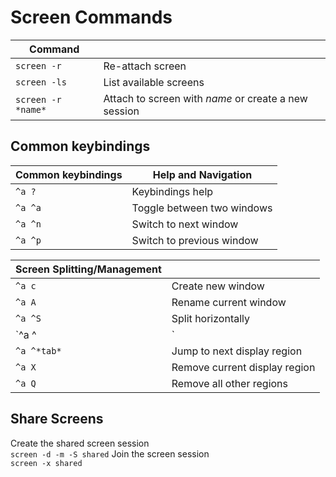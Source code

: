 Screen Commands
==================================
| Command                  |                                                      |
|--------------------------|------------------------------------------------------|
| `screen -r`              | Re-attach screen                                     |
| `screen -ls`             | List available screens                               |
| `screen -r *name*`       | Attach to screen with *name* or create a new session |

Common keybindings
------------------
| Common keybindings     | Help and Navigation        |
|------------------------|----------------------------|
| `^a ?`                 | Keybindings help           |
| `^a ^a`                | Toggle between two windows |
| `^a ^n`                | Switch to next window      |
| `^a ^p`                | Switch to previous window  |

| Screen Splitting/Management |                               |
|-----------------------------|-------------------------------|
| `^a c`                      | Create new window             |
| `^a A`                      | Rename current window         |
| `^a ^S`                     | Split horizontally            |
| `^a ^|`                     | Split vertically              |
| `^a ^*tab*`                 | Jump to next display region   |
| `^a X`                      | Remove current display region |
| `^a Q`                      | Remove all other regions      |

Share Screens
-------------
Create the shared screen session  
```screen -d -m -S shared```
Join the screen session  
```screen -x shared```
